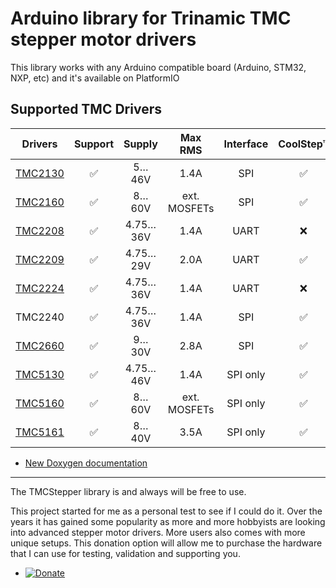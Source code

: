 # Arduino library for Trinamic TMC stepper motor drivers
This library works with any Arduino compatible board (Arduino, STM32, NXP, etc) and it's available on PlatformIO

## Supported TMC Drivers

| Drivers  | Support | Supply       | Max RMS       | Interface | CoolStep™  | StallGuard™  | StealthChop™  |
| :------: | :-----: | :----------: | :-----------: | :-------: | :--------: | :-----------:| :------------:|
| [TMC2130](//teemuatlut.github.io/TMCStepper/class_t_m_c2130_stepper.html) | ✅      | 5…46V        | 1.4A          | SPI       | ✅          | ✅ v2        | ✅ v1 |
| [TMC2160](//teemuatlut.github.io/TMCStepper/class_t_m_c2160_stepper.html) | ✅      | 8…60V        | ext. MOSFETs  | SPI       | ✅          | ✅ v2        | ✅ v2 |
| [TMC2208](//teemuatlut.github.io/TMCStepper/class_t_m_c2208_stepper.html) | ✅      | 4.75…36V     | 1.4A          | UART      | ❌          | ❌           | ✅ v2 |
| [TMC2209](//teemuatlut.github.io/TMCStepper/class_t_m_c2209_stepper.html) | ✅      | 4.75…29V     | 2.0A          | UART      | ✅          | ✅ v4        | ✅ v2 |
| [TMC2224](//teemuatlut.github.io/TMCStepper/class_t_m_c2224_stepper.html) | ✅      | 4.75…36V     | 1.4A          | UART      | ❌          | ❌           | ✅ v2 |
| TMC2240 | ✅      | 4.75…36V     | 1.4A          | SPI       | ✅          | ✅           | ✅ v2 |
| [TMC2660](//teemuatlut.github.io/TMCStepper/class_t_m_c2660_stepper.html) | ✅      | 9…30V        | 2.8A          | SPI       | ✅          | ✅ v2        | ❌    |
| [TMC5130](//teemuatlut.github.io/TMCStepper/class_t_m_c5130_stepper.html) | ✅      | 4.75…46V     | 1.4A          | SPI only  | ✅          | ✅ v2        | ✅ v1 |
| [TMC5160](//teemuatlut.github.io/TMCStepper/class_t_m_c5160_stepper.html) | ✅      | 8…60V        | ext. MOSFETs  | SPI only  | ✅          | ✅ v2        | ✅ v2 |
| [TMC5161](//teemuatlut.github.io/TMCStepper/class_t_m_c5161_stepper.html) | ✅      | 8…40V        | 3.5A          | SPI only  | ✅          | ✅ v2        | ✅ v2 |

- [New Doxygen documentation](//teemuatlut.github.io/TMCStepper/index.html)

---

The TMCStepper library is and always will be free to use.

This project started for me as a personal test to see if I could do it. Over the years it has gained some popularity as more and more hobbyists are looking into advanced stepper motor drivers. More users also comes with more unique setups.
This donation option will allow me to purchase the hardware that I can use for testing, validation and supporting you.

- [![Donate](https://www.paypalobjects.com/en_US/i/btn/btn_donate_SM.gif)](https://www.paypal.com/cgi-bin/webscr?cmd=_donations&business=KFRSQ3KUUPKWS&currency_code=EUR&source=url)
